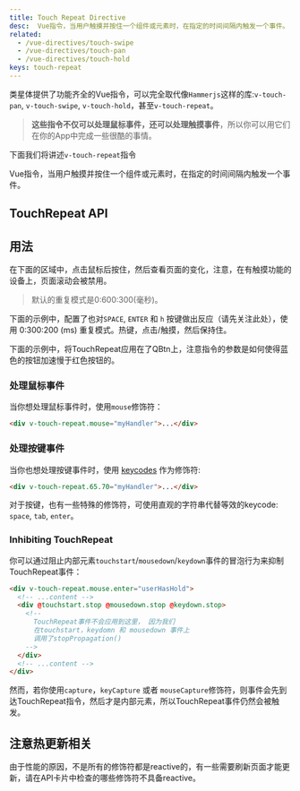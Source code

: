 ```yaml
---
title: Touch Repeat Directive
desc:  Vue指令，当用户触摸并按住一个组件或元素时，在指定的时间间隔内触发一个事件。
related:
  - /vue-directives/touch-swipe
  - /vue-directives/touch-pan
  - /vue-directives/touch-hold
keys: touch-repeat
---
```


类星体提供了功能齐全的Vue指令，可以完全取代像`Hammerjs`这样的库:`v-touch-pan`, `v-touch-swipe`, `v-touch-hold`，甚至`v-touch-repeat`。

> **这些指令不仅可以处理鼠标事件，还可以处理触摸事件**，所以你可以用它们在你的App中完成一些很酷的事情。

下面我们将讲述`v-touch-repeat`指令

Vue指令，当用户触摸并按住一个组件或元素时，在指定的时间间隔内触发一个事件。

## TouchRepeat API

<doc-api file="TouchRepeat" />

## 用法

在下面的区域中，点击鼠标后按住，然后查看页面的变化，注意，在有触摸功能的设备上，页面滚动会被禁用。

> 默认的重复模式是0:600:300(毫秒)。

<doc-example title="基础" file="TouchRepeat/Basic" />

下面的示例中，配置了也对`SPACE`, `ENTER` 和 `h` 按键做出反应（请先关注此处），使用 0:300:200 (ms) 重复模式。热键，点击/触摸，然后保持住。

<doc-example title="自定义按键" file="TouchRepeat/Keys" />

下面的示例中，将TouchRepeat应用在了QBtn上，注意指令的参数是如何使得蓝色的按钮加速慢于红色按钮的。

<doc-example title="在QBtn上使用" file="TouchRepeat/Buttons" />

### 处理鼠标事件
当你想处理鼠标事件时，使用`mouse`修饰符：

```html
<div v-touch-repeat.mouse="myHandler">...</div>
```

### 处理按键事件
当你也想处理按键事件时，使用 [keycodes](https://keycode.info/) 作为修饰符:

```html
<div v-touch-repeat.65.70="myHandler">...</div>
```
对于按键，也有一些特殊的修饰符，可使用直观的字符串代替等效的keycode: `space`, `tab`, `enter`。

### Inhibiting TouchRepeat
你可以通过阻止内部元素`touchstart`/`mousedown`/`keydown`事件的冒泡行为来抑制TouchRepeat事件：

```html
<div v-touch-repeat.mouse.enter="userHasHold">
  <!-- ...content -->
  <div @touchstart.stop @mousedown.stop @keydown.stop>
    <!--
      TouchRepeat事件不会应用到这里， 因为我们
      在touchstart，keydomn 和 mousedown 事件上
      调用了stopPropagation()
    -->
  </div>
  <!-- ...content -->
</div>
```
然而，若你使用`capture`，`keyCapture` 或者 `mouseCapture`修饰符，则事件会先到达TouchRepeat指令，然后才是内部元素，所以TouchRepeat事件仍然会被触发。

## 注意热更新相关
由于性能的原因，不是所有的修饰符都是reactive的，有一些需要刷新页面才能更新，请在API卡片中检查的哪些修饰符不具备reactive。
